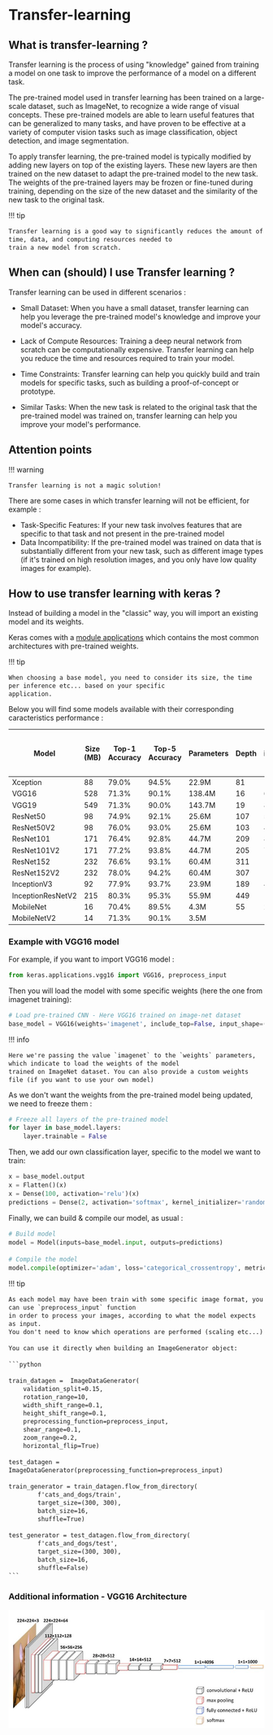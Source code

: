 # Transfer-learning

## What is transfer-learning ?

Transfer learning is the process of using "knowledge" gained from training a model on one task to improve the 
performance of a model on a different task.

The pre-trained model used in transfer learning has been trained on a large-scale  dataset, such as ImageNet, to 
recognize a wide range of visual concepts. These pre-trained models are able to learn useful features that can be 
generalized to many tasks, and have proven to be effective at a variety of computer vision tasks such as image 
classification, object detection, and image segmentation.

To apply transfer learning, the pre-trained model is typically modified by adding new layers on top of the existing 
layers. These new layers are then trained on the new dataset to adapt the pre-trained model to the new task. 
The weights of the pre-trained layers may be frozen or fine-tuned during training, depending on the size of the new 
dataset and the similarity of the new task to the original task.


!!! tip

    Transfer learning is a good way to significantly reduces the amount of time, data, and computing resources needed to
    train a new model from scratch.

## When can (should) I use Transfer learning ?

Transfer learning can be used in different scenarios : 

* Small Dataset: When you have a small dataset, transfer learning can help you leverage the pre-trained model's knowledge
and improve your model's accuracy.
* Lack of Compute Resources: Training a deep neural network from scratch can be computationally expensive. 
Transfer learning can help you reduce the time and resources required to train your model.

* Time Constraints: Transfer learning can help you quickly build and train models for specific tasks, such as building 
a proof-of-concept or prototype.

* Similar Tasks: When the new task is related to the original task that the pre-trained model was trained on, transfer 
learning can help you improve your model's performance.

## Attention points
!!! warning

    Transfer learning is not a magic solution!

There are some cases in which transfer learning will not be efficient, for example : 

* Task-Specific Features: If your new task involves features that are specific to that task and not present in the 
pre-trained model
* Data Incompatibility: If the pre-trained model was trained on data that is substantially different from your new task,
such as different image types (if it's trained on high resolution images, and you only have low quality images for 
example).


## How to use transfer learning with keras ? 
Instead of building a model in the "classic" way, you will import an existing model and its weights.

Keras comes with a [module applications](https://keras.io/api/applications/#available-models) which contains the most 
common architectures with pre-trained weights. 

!!! tip

    When choosing a base model, you need to consider its size, the time per inference etc... based on your specific 
    application.

Below you will find some models available with their corresponding caracteristics performance :

| Model              | Size (MB) | Top-1 Accuracy | Top-5 Accuracy | Parameters | Depth | Time (ms) per inference step (CPU) | Time (ms) per inference step (GPU) |
| ------------------ | --------- | -------------- | -------------- | ---------- | ----- | ---------------------------------- | ---------------------------------- |
| Xception           | 88        | 79.0%          | 94.5%          | 22.9M      | 81    | 109.4                              | 8.1                                |
| VGG16              | 528       | 71.3%          | 90.1%          | 138.4M     | 16    | 69.5                               | 4.2                                |
| VGG19              | 549       | 71.3%          | 90.0%          | 143.7M     | 19    | 84.8                               | 4.4                                |
| ResNet50           | 98        | 74.9%          | 92.1%          | 25.6M      | 107   | 58.2                               | 4.6                                |
| ResNet50V2         | 98        | 76.0%          | 93.0%          | 25.6M      | 103   | 45.6                               | 4.4                                |
| ResNet101          | 171       | 76.4%          | 92.8%          | 44.7M      | 209   | 89.6                               | 5.2                                |
| ResNet101V2        | 171       | 77.2%          | 93.8%          | 44.7M      | 205   | 72.7                               | 5.4                                |
| ResNet152          | 232       | 76.6%          | 93.1%          | 60.4M      | 311   | 127.4                              | 6.5                                |
| ResNet152V2        | 232       | 78.0%          | 94.2%          | 60.4M      | 307   | 107.5                              | 6.6                                |
| InceptionV3        | 92        | 77.9%          | 93.7%          | 23.9M      | 189   | 42.2                               | 6.9                                |
| InceptionResNetV2  | 215       | 80.3%          | 95.3%          | 55.9M      | 449   | 130.2                              | 10.0                               |
| MobileNet          | 16        | 70.4%          | 89.5%          | 4.3M       | 55    | 22.6                               | 3.4                                |
| MobileNetV2        | 14        | 71.3%          | 90.1%          | 3.5M 

### Example with VGG16 model
For example, if you want to import VGG16 model : 
````python
from keras.applications.vgg16 import VGG16, preprocess_input
````

Then you will load the model with some specific weights (here the one from imagenet training):

```python
# Load pre-trained CNN - Here VGG16 trained on image-net dataset
base_model = VGG16(weights='imagenet', include_top=False, input_shape=(300, 300, 3))
```

!!! info 

    Here we're passing the value `imagenet` to the `weights` parameters, which indicate to load the weights of the model
    trained on ImageNet dataset. You can also provide a custom weights file (if you want to use your own model)

As we don't want the weights from the pre-trained model being updated, we need to freeze them :

```python
# Freeze all layers of the pre-trained model
for layer in base_model.layers:
    layer.trainable = False
```

Then, we add our own classification layer, specific to the model we want to train:

````python
x = base_model.output
x = Flatten()(x)
x = Dense(100, activation='relu')(x)
predictions = Dense(2, activation='softmax', kernel_initializer='random_uniform')(x)
````

Finally, we can build & compile our model, as usual :

```python
# Build model
model = Model(inputs=base_model.input, outputs=predictions)

# Compile the model
model.compile(optimizer='adam', loss='categorical_crossentropy', metrics=['accuracy'])
```

!!! tip

    As each model may have been train with some specific image format, you can use `preprocess_input` function
    in order to process your images, according to what the model expects as input.
    You don't need to know which operations are performed (scaling etc...)

    You can use it directly when building an ImageGenerator object:

    ```python

    train_datagen =  ImageDataGenerator(
        validation_split=0.15,
        rotation_range=10,
        width_shift_range=0.1,
        height_shift_range=0.1,
        preprocessing_function=preprocess_input,
        shear_range=0.1,
        zoom_range=0.2,
        horizontal_flip=True)

    test_datagen = ImageDataGenerator(preprocessing_function=preprocess_input)
    
    train_generator = train_datagen.flow_from_directory(
            f'cats_and_dogs/train',
            target_size=(300, 300),
            batch_size=16,
            shuffle=True)
    
    test_generator = test_datagen.flow_from_directory(
            f'cats_and_dogs/test',
            target_size=(300, 300),
            batch_size=16,
            shuffle=False)
    ```

### Additional information - VGG16 Architecture
![img23.png](assets/img23.png)
